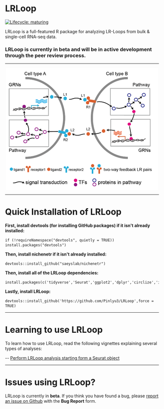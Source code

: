 # LRLoop
 [![Lifecycle: maturing](https://img.shields.io/badge/lifecycle-maturing-blue.svg)](https://www.tidyverse.org/lifecycle/#maturing)

LRLoop is a full-featured R package for analyzing LR-Loops from bulk & single-cell RNA-seq data.

### LRLoop is currently in beta and will be in active development through the peer review process.

<hr>

<div  align="center">
<img src="Figures/LRLoops1.png" width = "500" height = "400" alt="LRLoops" align=center />
</div>

<hr>

# Quick Installation of LRLoop

**First, install devtools (for installing GitHub packages) if it isn't already installed:**
```{r}
if (!requireNamespace("devtools", quietly = TRUE)) install.packages("devtools")
```

**Then, install nichenetr if it isn't already installed:**
```{r}
devtools::install_github("saeyslab/nichenetr")
```

**Then, install all of the LRLoop dependencies:**
```{r}
install.packages(c('tidyverse','Seurat','ggplot2','dplyr','circlize','igraph','RColorBrewer','writexl','pheatmap'))
```

**Lastly, install LRLoop:**
```{r}
devtools::install_github('https://github.com/Pinlyu3/LRLoop',force = TRUE)
```

<hr>

# Learning to use LRLoop
To learn how to use LRLoop, read the following vignettes explaining several types of analyses:


-- [Perform LRLoop analysis starting form a Seurat object](vignettes/ligand_activity_geneset.md)


<hr>

# Issues using LRLoop?

LRLoop is currently in __beta__. If you think you have found a bug, please [report an issue on Github](https://github.com/Pinlyu3/LRLoop/issues) with the __Bug Report__ form.






